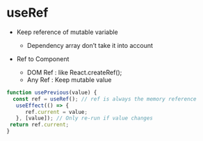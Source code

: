 # useRef

* Keep reference of mutable variable
  * Dependency array don’t take it into account

* Ref to Component
  * DOM Ref : like React.createRef();
  * Any Ref : Keep mutable value

```javascript
function usePrevious(value) {
  const ref = useRef(); // ref is always the memory reference
   useEffect(() => {
      ref.current = value;
   }, [value]); // Only re-run if value changes
 return ref.current;
}
```